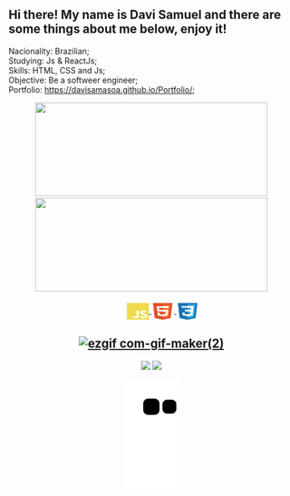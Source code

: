 

## Hi there! My name is Davi Samuel and there are some things about me below, enjoy it! 

Nacionality: Brazilian; <br>
Studying: Js & ReactJs; <br>
Skills: HTML, CSS and Js; <br>
Objective: Be a softweer engineer; <br>
Portfolio: https://davisamasoa.github.io/Portfolio/; <br>

<div align="center">
  <a href="https://github.com/Davisamasoa">
  <img height="165em" width="410em" src="https://github-readme-stats.vercel.app/api?username=Davisamasoa&show_icons=true&theme=dark&include_all_commits=true&count_private=true"/>
  <img height="165em" width="410em" src="https://github-readme-stats.vercel.app/api/top-langs/?username=Davisamasoa&layout=compact&langs_count=7&theme=dark"/>
<div style="display: inline_block"><br>
  <img align="center" alt="Davi-Js" height="30" style="margin-left: 40px;"  width="40" src="https://raw.githubusercontent.com/devicons/devicon/master/icons/javascript/javascript-plain.svg">
  <img align="center" alt="Davi-HTML" height="30" width="40" src="https://raw.githubusercontent.com/devicons/devicon/master/icons/html5/html5-original.svg">
  <img align="center" alt="Rafa-CSS" height="30" width="40" src="https://raw.githubusercontent.com/devicons/devicon/master/icons/css3/css3-original.svg">
  
  ## ![ezgif com-gif-maker(2)](https://user-images.githubusercontent.com/107278331/179294718-7bcc398b-843c-4d82-8c60-9cb1e0b47572.gif)

<div> 
  <a href = "mailto:davisamasoa@gmail.com"><img src="https://img.shields.io/badge/-Gmail-%23333?style=for-the-badge&logo=gmail&logoColor=white" target="_blank"></a>
  <a href="https://www.linkedin.com/in/davisamasoa/" target="_blank"><img src="https://img.shields.io/badge/-LinkedIn-%230077B5?style=for-the-badge&logo=linkedin&logoColor=white" target="_blank"></a> 
 
  ![Snake animation](https://github.com/rafaballerini/rafaballerini/blob/output/github-contribution-grid-snake.svg)
 
</div>
